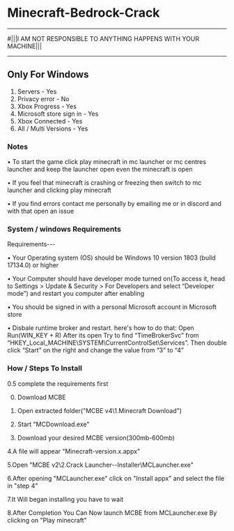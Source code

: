 # Minecraft-Bedrock-Crack
 ________________________________________________________________
#|||I AM NOT RESPONSIBLE TO ANYTHING HAPPENS WITH YOUR MACHINE|||
 _____________________
## Only For Windows
1. Servers - Yes
2. Privacy error - No
3. Xbox Progress - Yes
4. Microsoft store sign in - Yes
5. Xbox Connected - Yes
6. All / Multi Versions - Yes

### Notes

• To start the game click play minecraft in mc launcher or mc centres launcher and keep the launcher open even the minecraft is open

• If you feel that minecraft is crashing or freezing then switch to mc launcher and clicking play minecraft

• If you find errors contact me personally by emailing me or in discord and with that open an issue

### System / windows Requirements
Requirements---

• Your Operating system (OS) should be Windows 10 version 1803 (build 17134.0) or higher

• Your Computer should have developer mode turned on(To access it, head to Settings > Update & Security > For Developers and select “Developer mode”) and restart you computer after enabling

• You should be signed in with a personal Microsoft account in Microsoft store

• Disbale runtime broker and restart. here's how to do that: Open Run(WIN_KEY + R) After its open Try to find “TimeBrokerSvc” from “HKEY_Local_MACHINE\SYSTEM\CurrentControlSet\Services”. Then double click “Start” on the right and change the value from “3” to “4”

### How / Steps To Install

0.5 complete the requirements first

0. Download MCBE

1. Open extracted folder("MCBE v4\1.Minecraft Download")

2. Start "MCDownload.exe"

3. Download your desired MCBE version(300mb-600mb)

4.A file will appear "Minecraft-version.x.appx"

5.Open "MCBE v2\2.Crack Launcher--Installer\MCLauncher.exe"

6.After opening "MCLauncher.exe" click on "Install appx" and select the file in "step 4"

7.It Will began installing you have to wait

8.After Completion You Can Now launch MCBE from MCLauncher.exe By clicking on "Play minecraft"

